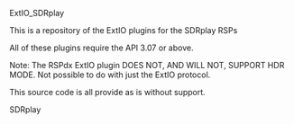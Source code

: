 ExtIO_SDRplay

This is a repository of the ExtIO plugins for the SDRplay RSPs

All of these plugins require the API 3.07 or above.

Note: The RSPdx ExtIO plugin DOES NOT, AND WILL NOT, SUPPORT HDR MODE. Not possible to do with just the ExtIO protocol.

This source code is all provide as is without support.

SDRplay
